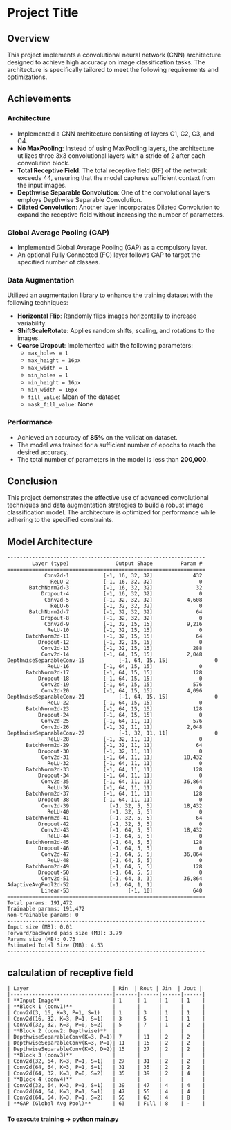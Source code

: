 # Project Title

## Overview
This project implements a convolutional neural network (CNN) architecture designed to achieve high accuracy on image classification tasks. The architecture is specifically tailored to meet the following requirements and optimizations.

## Achievements

### Architecture
- Implemented a CNN architecture consisting of layers C1, C2, C3, and C4.
- **No MaxPooling**: Instead of using MaxPooling layers, the architecture utilizes three 3x3 convolutional layers with a stride of 2 after each convolution block.
- **Total Receptive Field**: The total receptive field (RF) of the network exceeds 44, ensuring that the model captures sufficient context from the input images.
- **Depthwise Separable Convolution**: One of the convolutional layers employs Depthwise Separable Convolution.
- **Dilated Convolution**: Another layer incorporates Dilated Convolution to expand the receptive field without increasing the number of parameters.

### Global Average Pooling (GAP)
- Implemented Global Average Pooling (GAP) as a compulsory layer.
- An optional Fully Connected (FC) layer follows GAP to target the specified number of classes.

### Data Augmentation
Utilized an augmentation library to enhance the training dataset with the following techniques:
- **Horizontal Flip**: Randomly flips images horizontally to increase variability.
- **ShiftScaleRotate**: Applies random shifts, scaling, and rotations to the images.
- **Coarse Dropout**: Implemented with the following parameters:
  - `max_holes = 1`
  - `max_height = 16px`
  - `max_width = 1`
  - `min_holes = 1`
  - `min_height = 16px`
  - `min_width = 16px`
  - `fill_value`: Mean of the dataset
  - `mask_fill_value`: None

### Performance
- Achieved an accuracy of **85%** on the validation dataset.
- The model was trained for a sufficient number of epochs to reach the desired accuracy.
- The total number of parameters in the model is less than **200,000**.

## Conclusion
This project demonstrates the effective use of advanced convolutional techniques and data augmentation strategies to build a robust image classification model. The architecture is optimized for performance while adhering to the specified constraints.

## Model Architecture
````
----------------------------------------------------------------
        Layer (type)               Output Shape         Param #
================================================================
            Conv2d-1           [-1, 16, 32, 32]             432
              ReLU-2           [-1, 16, 32, 32]               0
       BatchNorm2d-3           [-1, 16, 32, 32]              32
           Dropout-4           [-1, 16, 32, 32]               0
            Conv2d-5           [-1, 32, 32, 32]           4,608
              ReLU-6           [-1, 32, 32, 32]               0
       BatchNorm2d-7           [-1, 32, 32, 32]              64
           Dropout-8           [-1, 32, 32, 32]               0
            Conv2d-9           [-1, 32, 15, 15]           9,216
             ReLU-10           [-1, 32, 15, 15]               0
      BatchNorm2d-11           [-1, 32, 15, 15]              64
          Dropout-12           [-1, 32, 15, 15]               0
           Conv2d-13           [-1, 32, 15, 15]             288
           Conv2d-14           [-1, 64, 15, 15]           2,048
DepthwiseSeparableConv-15           [-1, 64, 15, 15]               0
             ReLU-16           [-1, 64, 15, 15]               0
      BatchNorm2d-17           [-1, 64, 15, 15]             128
          Dropout-18           [-1, 64, 15, 15]               0
           Conv2d-19           [-1, 64, 15, 15]             576
           Conv2d-20           [-1, 64, 15, 15]           4,096
DepthwiseSeparableConv-21           [-1, 64, 15, 15]               0
             ReLU-22           [-1, 64, 15, 15]               0
      BatchNorm2d-23           [-1, 64, 15, 15]             128
          Dropout-24           [-1, 64, 15, 15]               0
           Conv2d-25           [-1, 64, 11, 11]             576
           Conv2d-26           [-1, 32, 11, 11]           2,048
DepthwiseSeparableConv-27           [-1, 32, 11, 11]               0
             ReLU-28           [-1, 32, 11, 11]               0
      BatchNorm2d-29           [-1, 32, 11, 11]              64
          Dropout-30           [-1, 32, 11, 11]               0
           Conv2d-31           [-1, 64, 11, 11]          18,432
             ReLU-32           [-1, 64, 11, 11]               0
      BatchNorm2d-33           [-1, 64, 11, 11]             128
          Dropout-34           [-1, 64, 11, 11]               0
           Conv2d-35           [-1, 64, 11, 11]          36,864
             ReLU-36           [-1, 64, 11, 11]               0
      BatchNorm2d-37           [-1, 64, 11, 11]             128
          Dropout-38           [-1, 64, 11, 11]               0
           Conv2d-39             [-1, 32, 5, 5]          18,432
             ReLU-40             [-1, 32, 5, 5]               0
      BatchNorm2d-41             [-1, 32, 5, 5]              64
          Dropout-42             [-1, 32, 5, 5]               0
           Conv2d-43             [-1, 64, 5, 5]          18,432
             ReLU-44             [-1, 64, 5, 5]               0
      BatchNorm2d-45             [-1, 64, 5, 5]             128
          Dropout-46             [-1, 64, 5, 5]               0
           Conv2d-47             [-1, 64, 5, 5]          36,864
             ReLU-48             [-1, 64, 5, 5]               0
      BatchNorm2d-49             [-1, 64, 5, 5]             128
          Dropout-50             [-1, 64, 5, 5]               0
           Conv2d-51             [-1, 64, 3, 3]          36,864
AdaptiveAvgPool2d-52             [-1, 64, 1, 1]               0
           Linear-53                   [-1, 10]             640
================================================================
Total params: 191,472
Trainable params: 191,472
Non-trainable params: 0
----------------------------------------------------------------
Input size (MB): 0.01
Forward/backward pass size (MB): 3.79
Params size (MB): 0.73
Estimated Total Size (MB): 4.53
----------------------------------------------------------------
````


## calculation of receptive field
````
| Layer                           | Rin  | Rout | Jin  | Jout |
|---------------------------------|-------|------|------|------|
| **Input Image**                 | 1     | 1    | 1    | 1    |
| **Block 1 (conv1)**             |       |      |      |      |
| Conv2d(3, 16, K=3, P=1, S=1)    | 1     | 3    | 1    | 1    |
| Conv2d(16, 32, K=3, P=1, S=1)   | 3     | 5    | 1    | 1    |
| Conv2d(32, 32, K=3, P=0, S=2)   | 5     | 7    | 1    | 2    |
| **Block 2 (conv2: Depthwise)**  |       |      |      |      |
| DepthwiseSeparableConv(K=3, P=1)| 7     | 11   | 2    | 2    |
| DepthwiseSeparableConv(K=3, P=1)| 11    | 15   | 2    | 2    |
| DepthwiseSeparableConv(K=3, D=2)| 15    | 27   | 2    | 2    |
| **Block 3 (conv3)**             |       |      |      |      |
| Conv2d(32, 64, K=3, P=1, S=1)   | 27    | 31   | 2    | 2    |
| Conv2d(64, 64, K=3, P=1, S=1)   | 31    | 35   | 2    | 2    |
| Conv2d(64, 32, K=3, P=0, S=2)   | 35    | 39   | 2    | 4    |
| **Block 4 (conv4)**             |       |      |      |      |
| Conv2d(32, 64, K=3, P=1, S=1)   | 39    | 47   | 4    | 4    |
| Conv2d(64, 64, K=3, P=1, S=1)   | 47    | 55   | 4    | 4    |
| Conv2d(64, 64, K=3, P=1, S=2)   | 55    | 63   | 4    | 8    |
| **GAP (Global Avg Pool)**       | 63    | Full | 8    | -    |
````

#### To execute training -> python main.py
